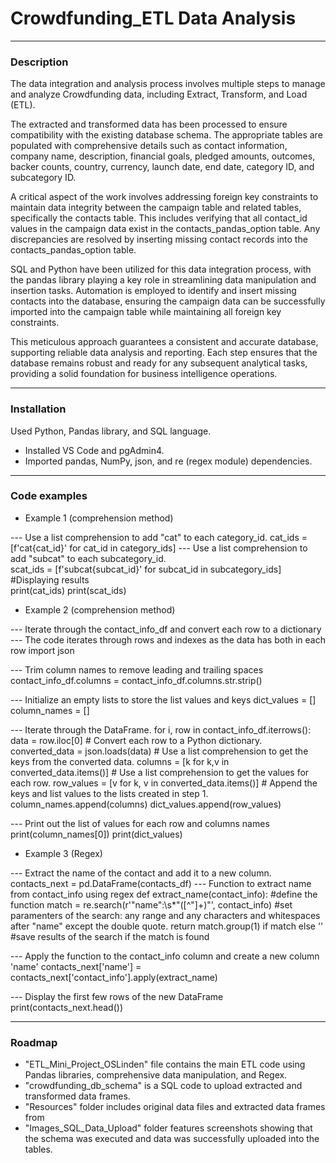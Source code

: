 # Crowdfunding_ETL Data Analysis 
___

### Description

The data integration and analysis process involves multiple steps to manage and analyze Crowdfunding data, including Extract, Transform, and Load (ETL).

The extracted and transformed data has been processed to ensure compatibility with the existing database schema. The appropriate tables are populated with comprehensive details such as contact information, company name, description, financial goals, pledged amounts, outcomes, backer counts, country, currency, launch date, end date, category ID, and subcategory ID.

A critical aspect of the work involves addressing foreign key constraints to maintain data integrity between the campaign table and related tables, specifically the contacts table. This includes verifying that all contact_id values in the campaign data exist in the contacts_pandas_option table. Any discrepancies are resolved by inserting missing contact records into the contacts_pandas_option table.

SQL and Python have been utilized for this data integration process, with the pandas library playing a key role in streamlining data manipulation and insertion tasks. Automation is employed to identify and insert missing contacts into the database, ensuring the campaign data can be successfully imported into the campaign table while maintaining all foreign key constraints.

This meticulous approach guarantees a consistent and accurate database, supporting reliable data analysis and reporting. Each step ensures that the database remains robust and ready for any subsequent analytical tasks, providing a solid foundation for business intelligence operations.

___

### Installation

Used Python, Pandas library, and SQL language.
* Installed VS Code and pgAdmin4.
* Imported pandas, NumPy, json, and re (regex module) dependencies.

___

### Code examples

* Example 1 (comprehension method)

--- Use a list comprehension to add "cat" to each category_id. 
cat_ids = [f'cat{cat_id}' for cat_id in category_ids]
--- Use a list comprehension to add "subcat" to each subcategory_id.    
scat_ids = [f'subcat{subcat_id}' for subcat_id in subcategory_ids]
#Displaying results    
print(cat_ids)
print(scat_ids)

* Example 2 (comprehension method)

--- Iterate through the contact_info_df and convert each row to a dictionary 
--- The code iterates through rows and indexes as the data has both in each row
import json 

--- Trim column names to remove leading and trailing spaces
contact_info_df.columns = contact_info_df.columns.str.strip()

--- Initialize an empty lists to store the list values and keys
dict_values = []
column_names = []

---  Iterate through the DataFrame.
for i, row in contact_info_df.iterrows():
    data = row.iloc[0]
    # Convert each row to a Python dictionary.
    converted_data = json.loads(data)
    # Use a list comprehension to get the keys from the converted data.
    columns = [k for k,v in converted_data.items()]
    # Use a list comprehension to get the values for each row.
    row_values = [v for k, v in converted_data.items()]
    # Append the keys and list values to the lists created in step 1.  
    column_names.append(columns)
    dict_values.append(row_values)

--- Print out the list of values for each row and columns names
print(column_names[0])
print(dict_values)

* Example 3 (Regex)

--- Extract the name of the contact and add it to a new column.
contacts_next = pd.DataFrame(contacts_df)
--- Function to extract name from contact_info using regex
def extract_name(contact_info): #define the function
    match = re.search(r'"name":\s*"([^"]+)"', contact_info) #set paramenters of the search: any range and any characters and whitespaces after "name" except the double quote.
    return match.group(1) if match else '' #save results of the search if the match is found

--- Apply the function to the contact_info column and create a new column 'name'
contacts_next['name'] = contacts_next['contact_info'].apply(extract_name)

--- Display the first few rows of the new DataFrame
print(contacts_next.head())

___
### Roadmap

* "ETL_Mini_Project_OSLinden" file contains the main ETL code using Pandas libraries, comprehensive data manipulation, and Regex.
* "crowdfunding_db_schema" is a SQL code to upload extracted and transformed data frames.
* "Resources" folder includes original data files and extracted data frames from
* "Images_SQL_Data_Upload" folder features screenshots showing that the schema was executed and data was successfully uploaded into the tables.
